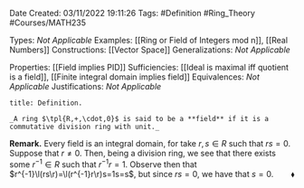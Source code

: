<div class="topSpace"></div>

Date Created: 03/11/2022 19:11:26
Tags: #Definition #Ring_Theory #Courses/MATH235

Types: _Not Applicable_
Examples: [[Ring or Field of Integers mod n]], [[Real Numbers]]
Constructions: [[Vector Space]]
Generalizations: _Not Applicable_

Properties: [[Field implies PID]]
Sufficiencies: [[Ideal is maximal iff quotient is a field]], [[Finite integral domain implies field]]
Equivalences: _Not Applicable_
Justifications: _Not Applicable_

``` ad-Definition
title: Definition.

_A ring $\tpl{R,+,\cdot,0}$ is said to be a **field** if it is a commutative division ring with unit._

```

**Remark.** Every field is an integral domain, for take $r,s\in R$ such that $rs=0$. Suppose that $r\neq0$. Then, being a division ring, we see that there exists some $r^{-1}\in R$ such that $r^{-1}r=1$. Observe then that $r^{-1}\l(rs\r)=\l(r^{-1}r\r)s=1s=s$, but since $rs=0$, we have that $s=0$.<span style="float:right;">$\blacklozenge$</span>
